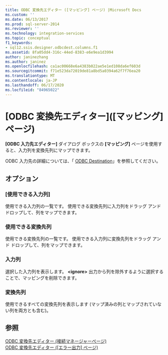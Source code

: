 ```yaml
---
title: ODBC 変換先エディター ([マッピング] ページ) |Microsoft Docs
ms.custom: ''
ms.date: 06/13/2017
ms.prod: sql-server-2014
ms.reviewer: ''
ms.technology: integration-services
ms.topic: conceptual
f1_keywords:
- sql12.ssis.designer.odbcdest.columns.f1
ms.assetid: 8fa05dd4-316c-44ed-8383-e6e9ea1d3994
author: janinezhang
ms.author: janinez
ms.openlocfilehash: ca1ac00668e6a4383b022ae5e1ed108da6ef603d
ms.sourcegitcommit: f71e523da72019de81a8bd5a0394a62f7f76ea20
ms.translationtype: MT
ms.contentlocale: ja-JP
ms.lasthandoff: 06/17/2020
ms.locfileid: "84965022"
---
```

# <a name="odbc-destination-editor-mappings-page"></a>[ODBC 変換先エディター]\([マッピング] ページ)
  **[ODBC 入力先エディター]** ダイアログ ボックスの **[マッピング]** ページを使用すると、入力列を変換先列にマップできます。  
  
 ODBC 入力先の詳細については、「 [ODBC Destination](data-flow/odbc-destination.md)」を参照してください。  
  
## <a name="options"></a>オプション  
  
### <a name="available-input-columns"></a>[使用できる入力列]  
 使用できる入力列の一覧です。 使用できる変換先列に入力列をドラッグ アンド ドロップして、列をマップできます。  
  
### <a name="available-destination-columns"></a>使用できる変換先列  
 使用できる変換先列の一覧です。 使用できる入力列に変換先列をドラッグ アンド ドロップして、列をマップできます。  
  
### <a name="input-column"></a>入力列  
 選択した入力列を表示します。 **\<ignore>** 出力から列を除外するように選択することで、マッピングを削除できます。  
  
### <a name="destination-column"></a>変換先列  
 使用できるすべての変換先列を表示します (マップ済みの列とマップされていない列を両方とも含む)。  
  
## <a name="see-also"></a>参照  
 [ODBC 変換先エディター &#40;接続マネージャーページ&#41;](../../2014/integration-services/odbc-destination-editor-connection-manager-page.md)   
 [ODBC 変換先エディター &#40;[エラー出力] ページ&#41;](../../2014/integration-services/odbc-destination-editor-error-output-page.md)  
  
  
